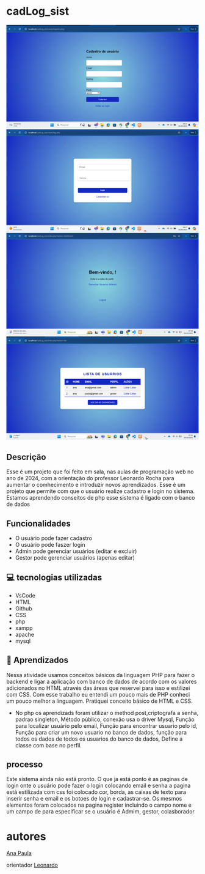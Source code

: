 # cadLog_sist
![img](img/telacad.png)
![img](img/telalog.png)
![img](img/telabemvindo.png)
![img](img/telalista.png)
## Descrição
 
 Esse é um projeto que foi feito em sala, nas aulas de programação web no ano de 2024, com a orientação do professor Leonardo Rocha para aumentar o comhecimento e introduzir novos aprendizados. Esse é um projeto que permite com que o usuário realize  cadastro e login no sistema. Estamos aprendendo conseitos de php esse sistema é ligado com o banco de dados
 
 
 
## Funcionalidades
 * O usuário pode fazer cadastro
 * O usuário pode faszer login
 *  Admin pode gerenciar usuários (editar e excluir)
 * Gestor pode gerenciar usuários (apenas editar)
 

 
## 💻 tecnologias utilizadas
 
* VsCode
 * HTML
 * Github
 * CSS
* php
* xampp
* apache
* mysql

## 📄 Aprendizados
Nessa atividade usamos conceitos básicos da linguagem PHP para fazer o backend e ligar a aplicação com banco de dados de acordo com os valores adicionados no HTML através das áreas que reservei para isso e estilizei com CSS.
  Com esse trabalho eu entendi um pouco mais de PHP conheci um pouco melhor a linguagem.
Pratiquei conceito básico de HTML e CSS.
* No php os aprendizads foram utilizar o method post,criptografa a senha, padrao singleton, Método público, conexão usa o driver Mysql, Função para localizar usuário pelo email, Função para encontrar usuario pelo id, Função para criar um novo usuario no banco de dados, função para todos os dados de todos os usuarios do banco de dados, Define a classe com base no perfil.
 ## processo
 Este sistema ainda não está pronto. O que ja está ponto é as paginas de login onte o usuário pode fazer o login colocando  email e senha a pagina está estilizada com css foi colocado cor, borda, as caixas de texto para inserir senha e email e os botoes de login e cadastrar-se. Os mesmos elementos foram colocados na pagina register incluindo o campo nome e um campo de para especificar se o usuário é Admim, gestor, colasborador


 
 
 
# autores
 
[Ana Paula](https://github.com/anapaulacd)
 
orientador [Leonardo](https://github.com/LeonardoRochaMarista)